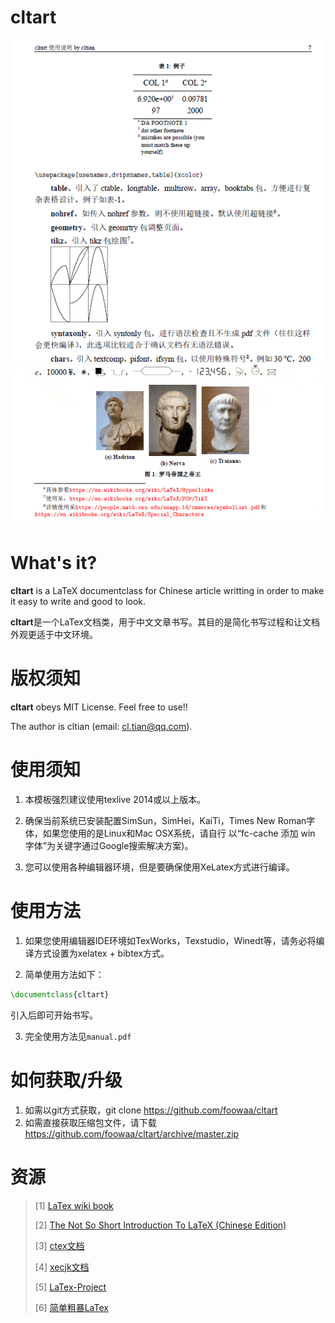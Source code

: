 # cltart

![](glance.gif)

What's it?
==========

**cltart** is a LaTeX documentclass for Chinese article writting in order to
make it easy to write and good to look.

**cltart**是一个LaTex文档类，用于中文文章书写。其目的是简化书写过程和让文档外观更适于中文环境。

版权须知
========
**cltart** obeys MIT License. Feel free to use!!

The author is cltian (email: cl.tian@qq.com).

使用须知
========

1. 本模板强烈建议使用texlive 2014或以上版本。

2. 确保当前系统已安装配置SimSun，SimHei，KaiTi，Times New Roman字体，如果您使用的是Linux和Mac OSX系统，请自行
以“fc-cache 添加 win 字体”为关键字通过Google搜索解决方案)。

3. 您可以使用各种编辑器环境，但是要确保使用XeLatex方式进行编译。

使用方法
========
1. 如果您使用编辑器IDE环境如TexWorks，Texstudio，Winedt等，请务必将编译方式设置为xelatex + bibtex方式。

2. 简单使用方法如下：

```latex
\documentclass{cltart}
```
引入后即可开始书写。

3. 完全使用方法见`manual.pdf`

如何获取/升级
=============
1. 如需以git方式获取，git clone https://github.com/foowaa/cltart
2. 如需直接获取压缩包文件，请下载 https://github.com/foowaa/cltart/archive/master.zip

资源
=============
> [1] [LaTex wiki book](https://en.wikibooks.org/wiki/LaTeX)
>
> [2] [The Not So Short Introduction To LaTeX (Chinese Edition)](https://github.com/CTeX-org/lshort-cn)
>
> [3] [ctex文档](http://mirrors.ibiblio.org/CTAN/language/chinese/ctex/ctex.pdf)
> 
> [4] [xecjk文档](http://mirrors.ibiblio.org/CTAN/macros/xetex/latex/xecjk/xeCJK.pdf)
>
> [5] [LaTex-Project](https://www.latex-project.org/)
>
> [6] [简单粗暴LaTex](https://github.com/wklchris/Note-by-LaTeX)
